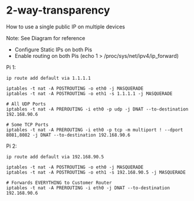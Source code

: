 # 2-way-transparency
How to use a single public IP on multiple devices

Note: See Diagram for reference

* Configure Static IPs on both Pis
* Enable routing on both Pis (echo 1 > /proc/sys/net/ipv4/ip_forward)

Pi 1:

	ip route add default via 1.1.1.1

	iptables -t nat -A POSTROUTING -o eth0 -j MASQUERADE
	iptables -t nat -A POSTROUTING -o eth1 -s 1.1.1.1 -j MASQUERADE

	# All UDP Ports
	iptables -t nat -A PREROUTING -i eth0 -p udp -j DNAT --to-destination 192.168.90.6

	# Some TCP Ports
	iptables -t nat -A PREROUTING -i eth0 -p tcp -m multiport ! --dport 8081,8082 -j DNAT --to-destination 192.168.90.6

Pi 2:

	ip route add default via 192.168.90.5

	iptables -t nat -A POSTROUTING -o eth0 -j MASQUERADE
	iptables -t nat -A POSTROUTING -o eth1 -s 192.168.90.5 -j MASQUERADE

	# Forwards EVERYTHING to Customer Router
	iptables -t nat -A PREROUTING -i eth0 -j DNAT --to-destination 192.168.90.6
